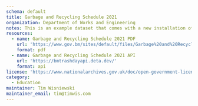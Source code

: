 ```yaml
---
schema: default
title: Garbage and Recycling Schedule 2021
organization: Department of Works and Engineering
notes: This is an example dataset that comes with a new installation of JKAN
resources:
  - name: Garbage and Recycling Schedule 2021 PDF
    url: 'https://www.gov.bm/sites/default/files/Garbage%20and%20Recycling%20Schedule%202021.pdf'
    format: pdf
  - name: Garbage and Recycling Schedule 2021 API
    url: 'https://bmtrashdayapi.deta.dev/'
    format: api
license: 'https://www.nationalarchives.gov.uk/doc/open-government-licence/version/3/'
category:
  - Education
maintainer: Tim Wisniewski
maintainer_email: tim@timwis.com
---
```

